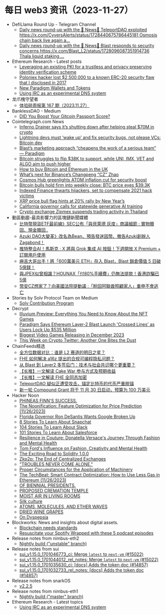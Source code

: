 # 每日 web3 资讯（2023-11-27）

- DefiLlama Round Up - Telegram Channel
  - [Daily news round-up with the 🦙 News📰 TeleportDAO exploited https://x.com/CyversAlerts/status/1728440675786445181 Osmosis chain back live again a...](https://t.me/defillama_tg/1237)
  - [Daily news round-up with the 🦙 News📰 Blast responds to security concerns https://x.com/Blast_L2/status/1728096087351914736 Thala liquid staking ...](https://t.me/defillama_tg/1235)
- Ethereum Research - Latest posts
  - [Leveraging an existing PKI for a trustless and privacy preserving identity verification scheme](https://ethresear.ch/t/leveraging-an-existing-pki-for-a-trustless-and-privacy-preserving-identity-verification-scheme/15154/2)
  - [Poloniex hacker lost $2,500,000 to a known ERC-20 security flaw that I disclosed in 2017](https://ethresear.ch/t/poloniex-hacker-lost-2-500-000-to-a-known-erc-20-security-flaw-that-i-disclosed-in-2017/17387/5)
  - [New Paradigm Wallets and Tokens](https://ethresear.ch/t/new-paradigm-wallets-and-tokens/15947/3)
  - [Using IRC as an experimental DNS system](https://ethresear.ch/t/using-irc-as-an-experimental-dns-system/17523/1)
- 龙爪槐守望者
  - [体验碎周报第 167 期（2023.11.27）](https://www.ftium4.com/ux-weekly-167.html)
- BanklessDAO - Medium
  - [DID You Boost Your Gitcoin Passport Score?](https://medium.com/bankless-dao/did-you-boost-your-gitcoin-passport-score-cda81c4726cb?source=rss----2e8b6adb479c---4)
- Cointelegraph.com News
  - [Inferno Drainer says it’s shutting down after helping steal $70M in crypto](https://cointelegraph.com/news/inferno-drainer-shut-down-after-stealing-millions-crypto-wallet-scam-kit)
  - [Lightning devs must ‘wake up’ and fix security bugs, not please VCs: Bitcoin dev](https://cointelegraph.com/news/lightning-developers-wake-up-fix-replacement-cycling-bitcoin-dev)
  - [Blast’s marketing approach “cheapens the work of a serious team” — Paradigm](https://cointelegraph.com/news/blast-marketing-cheapens-work-serious-team-paradigm)
  - [Bitcoin struggles to flip $38K to support, while UNI, IMX, VET and ALGO aim to push higher](https://cointelegraph.com/news/bitcoin-struggles-to-flip-38k-to-support-while-uni-imx-vet-and-algo-aim-to-push-higher)
  - [How to buy Bitcoin and Ethereum in the UK](https://cointelegraph.com/news/how-to-buy-bitcoin-and-ethereum-in-the-uk)
  - [What’s next for Binance’s Changpeng “CZ” Zhao](https://cointelegraph.com/news/what-next-binance-changpeng-cz-zhao)
  - [Cosmos Hub greenlights ATOM inflation cut for security boost](https://cointelegraph.com/news/cosmos-hub-greenlights-atom-inflation-cut-for-security-boost)
  - [Bitcoin bulls hold firm into weekly close: BTC price eyes $39.3K](https://cointelegraph.com/news/bitcoin-bulls-hold-weekly-close-btc-price-39-3-k)
  - [Indexed Finance thwarts hijackers, set to compensate 2021 hack victims](https://cointelegraph.com/news/indexed-finance-thwarts-hijackers-set-to-compensate-2021-hack-victims)
  - [XRP price bull flag hints at 20% rally by New Year’s](https://cointelegraph.com/news/xrp-price-bull-flag-20-rally-new-year-eve)
  - [California governor calls for statewide generative AI training](https://cointelegraph.com/news/california-governor-gavin-newsom-gen-ai)
  - [Crypto exchange Zipmex suspends trading activity in Thailand](https://cointelegraph.com/news/exchange-zipmex-suspends-trading-thailand)
- 動區動趨-最具影響力的區塊鏈新聞媒體
  - [比特幣現貨ETF最前線》SEC公布「與貝萊德 灰度」商議細節 : 實物贖回、現金贖回..](https://www.blocktempo.com/sec-discussed-btc-etf-with-grayscale-and-blackrock/)
  - [Azuki DAO大變革》改名為Bean、預告發迷因幣、撤告Azuki創辦人Zagabond！](https://www.blocktempo.com/azuki-dao-rebrands-to-bean/)
  - [推特整合AI！馬斯克 : X 將與 Grok 集成 AI 按鈕！下週開放 X Premium + 訂閱用戶使用](https://www.blocktempo.com/x-will-add-a-grok-analysis-button-under-posts/)
  - [麻吉大哥出手！將「600萬美元 ETH」存入 Blast，Blast 鎖倉價值 5 日破5億鎂！](https://www.blocktempo.com/machibigbrother-deposited-3k-eth-into-blast/)
  - [與JPEX似曾相識？HOUNAX「付80%手續費」仍無法提款！香港詐騙已5億](https://www.blocktempo.com/hounax-crypto-currency-platform-scam/)
  - [幣安CZ想家了？向美國法院提動議 :「盼回阿聯酋照顧家人」重申不會逃亡](https://www.blocktempo.com/cz-asks-judge-to-let-him-leave-u-s/)
- Stories by Solv Protocol Team on Medium
  - [Solv Contribution Program](https://solvprotocol.medium.com/solv-contribution-program-a1975ec0b26d?source=rss-86cf48717cc5------2)
- Decrypt
  - [Illuvium Preview: Everything You Need to Know About the NFT Games](https://decrypt.co/207455/illuvium-preview-everything-need-know-about-nft-games)
  - [Paradigm Says Ethereum Layer-2 Blast Launch 'Crossed Lines' as Users Lock Up $535 Million](https://decrypt.co/207548/paradigm-says-ethereum-layer-2-blast-launch-crossed-lines-users-lock-up-535-million)
  - [Biggest Video Games Releasing in December 2023](https://decrypt.co/207495/biggest-video-games-releasing-december-2023)
  - [This Week on Crypto Twitter: Another One Bites the Dust](https://decrypt.co/207525/this-week-on-crypto-twitter-cz-blast)
- ChainFeeds精选
  - [全方位数据对比：谁是 L2 赛道的明日之星？](https://mirror.xyz/0x30bF18409211FB048b8Abf44c27052c93cF329F2/VjWUAMQNDMf2p3q5WZKydLprUNtP8xjvk8m9e07r7DY)
  - [FHE 如何解决 a16z 提出的合规可编程隐私问题？](https://www.theblockbeats.info/news/47882)
  - [从 Blast 到 Layer2 多签后门：技术与社会共识哪个更重要？](https://www.techflowpost.com/article/detail_14653.html)
  - [【长推】一文解读 Cake War 参与方式及预期收益](https://twitter.com/nintendodoomed/status/1728353134018506832)
  - [【长推】一文解读 FHE 全同态加密](https://twitter.com/i/web/status/1728299169897754719)
  - [TeleportDAO 疑似正遭受攻击，锚定比特币的代币严重脱锚](https://x.com/0xbobie/status/1728393096474599763)
  - [新一轮 Compound Grant 将于 11 月 30 日启动，预算为 100 万美元](https://x.com/compoundgrants/status/1728368708891099367)
- Hacker Noon
  - [PHINEAS FINN'S SUCCESS.](https://hackernoon.com/phineas-finns-success?source=rss)
  - [The Noonification: Feature Optimization for Price Prediction (11/26/2023)](https://hackernoon.com/11-26-2023-noonification?source=rss)
  - [Florida Governor Ron DeSantis Wants Google Broken Up](https://hackernoon.com/florida-governor-ron-desantis-wants-google-broken-up?source=rss)
  - [8 Stories To Learn About Snapchat](https://hackernoon.com/8-stories-to-learn-about-snapchat?source=rss)
  - [104 Stories To Learn About Slack](https://hackernoon.com/104-stories-to-learn-about-slack?source=rss)
  - [101 Stories To Learn About Salesforce](https://hackernoon.com/101-stories-to-learn-about-salesforce?source=rss)
  - [Resilience in Couture: Donatella Versace's Journey Through Fashion and Mental Health](https://hackernoon.com/resilience-in-couture-donatella-versaces-journey-through-fashion-and-mental-health?source=rss)
  - [Tom Ford's Influence on Fashion, Creativity and Mental Health](https://hackernoon.com/tom-fords-influence-on-fashion-journey-through-creativity-and-mental-health?source=rss)
  - [The Exciting Road to Solidity 1.0.0](https://hackernoon.com/the-exciting-road-to-solidity-100?source=rss)
  - [Zkp2p: The End of Centralized Exchanges](https://hackernoon.com/zkp2p-the-end-of-centralized-exchanges?source=rss)
  - ["TROUBLES NEVER COME ALONE."](https://hackernoon.com/troubles-never-come-alone?source=rss)
  - [Proper Circumstances for the Application of Machinery](https://hackernoon.com/proper-circumstances-for-the-application-of-machinery?source=rss)
  - [The TechBeat: Smart Contract Optimization: How to Use Less Gas in Ethereum (11/26/2023)](https://hackernoon.com/11-26-2023-techbeat?source=rss)
  - [OF BIENNIAL PRESIDENTS.](https://hackernoon.com/of-biennial-presidents?source=rss)
  - [PROPOSED CREMATION TEMPLE](https://hackernoon.com/proposed-cremation-temple?source=rss)
  - [MOIST AIR IN LIVING ROOMS](https://hackernoon.com/moist-air-in-living-rooms?source=rss)
  - [Silk culture](https://hackernoon.com/silk-culture?source=rss)
  - [ATOMS, MOLECULES, AND ETHER WAVES](https://hackernoon.com/atoms-molecules-and-ether-waves?source=rss)
  - [DRIED WINE GRAPES](https://hackernoon.com/dried-wine-grapes?source=rss)
  - [On Dyspepsia](https://hackernoon.com/on-dyspepsia?source=rss)
- Blockworks: News and insights about digital assets.
  - [Blockchain needs standards](https://blockworks.co/news/blockchain-audit-security-standards)
  - [Resuscitate your Spotify Wrapped with these 5 podcast episodes](https://blockworks.co/news/spotify-wrapped-2023-podcast-roundup)
- Release notes from nimbus-eth2
  - [Nightly build ("unstable" branch)](https://github.com/status-im/nimbus-eth2/releases/tag/nightly)
- Release notes from sui
  - [sui_v1.15.0_1701046773_ci: Merge `latest` to `next-vm` (#15022)](https://github.com/MystenLabs/sui/releases/tag/sui_v1.15.0_1701046773_ci)
  - [sui_v1.15.0_1701044012_rel_notes: Merge `latest` to `next-vm` (#15022)](https://github.com/MystenLabs/sui/releases/tag/sui_v1.15.0_1701044012_rel_notes)
  - [sui_v1.15.0_1701035630_ci: [docs] Adds the token doc (#14857)](https://github.com/MystenLabs/sui/releases/tag/sui_v1.15.0_1701035630_ci)
  - [sui_v1.15.0_1701032733_rel_notes: [docs] Adds the token doc (#14857)](https://github.com/MystenLabs/sui/releases/tag/sui_v1.15.0_1701032733_rel_notes)
- Release notes from snarkOS
  - [v2.2.5](https://github.com/AleoHQ/snarkOS/releases/tag/v2.2.5)
- Release notes from nimbus-eth1
  - [Nightly build ("master" branch)](https://github.com/status-im/nimbus-eth1/releases/tag/nightly)
- Ethereum Research - Latest topics
  - [Using IRC as an experimental DNS system](https://ethresear.ch/t/using-irc-as-an-experimental-dns-system/17523)
